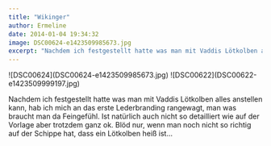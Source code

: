 ```yaml
---
title: "Wikinger"
author: Ermeline
date: 2014-01-04 19:34:32
image: DSC00624-e1423509985673.jpg
excerpt: "Nachdem ich festgestellt hatte was man mit Vaddis Lötkolben alles anstellen kann, hab ich mich an das erste Lederbranding rangewagt..."
---
```


<div class="slideshow_landscape">
![DSC00624](DSC00624-e1423509985673.jpg)
![DSC00622](DSC00622-e1423509999197.jpg)
</div>

Nachdem ich festgestellt hatte was man mit Vaddis Lötkolben alles anstellen kann, hab ich mich an das erste Lederbranding rangewagt, man was braucht man da Feingefühl. Ist natürlich auch nicht so detailliert wie auf der Vorlage aber trotzdem ganz ok. Blöd nur, wenn man noch nicht so richtig auf der Schippe hat, dass ein Lötkolben heiß ist...  
